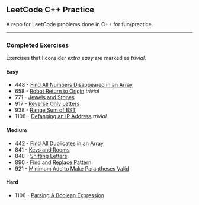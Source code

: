 ## LeetCode C++ Practice

A repo for LeetCode problems done in C++ for fun/practice.

***

### Completed Exercises
Exercises that I consider *extra easy* are marked as *trivial*.
#### Easy
- 448 - [Find All Numbers Disappeared in an Array](https://leetcode.com/problems/find-all-numbers-disappeared-in-an-array/)
- 658 - [Robot Return to Origin](https://leetcode.com/problems/robot-return-to-origin/) *trivial*
- 771 - [Jewels and Stones](https://leetcode.com/problems/jewels-and-stones/)
- 917 - [Reverse Only Letters](https://leetcode.com/problems/reverse-only-letters/)
- 938 - [Range Sum of BST](https://leetcode.com/problems/range-sum-of-bst/)
- 1108 - [Defanging an IP Address](https://leetcode.com/problems/defanging-an-ip-address/) *trivial*
#### Medium
- 442 - [Find All Duplicates in an Array](https://leetcode.com/problems/find-all-duplicates-in-an-array/)
- 841 - [Keys and Rooms](https://leetcode.com/problems/keys-and-rooms/)
- 848 - [Shifting Letters](https://leetcode.com/problems/shifting-letters/)
- 890 - [Find and Replace Pattern](https://leetcode.com/problems/find-and-replace-pattern/)
- 921 - [Minimum Add to Make Parantheses Valid](https://leetcode.com/problems/minimum-add-to-make-parentheses-valid/)
#### Hard
- 1106 - [Parsing A Boolean Expression](https://leetcode.com/problems/parsing-a-boolean-expression/)
